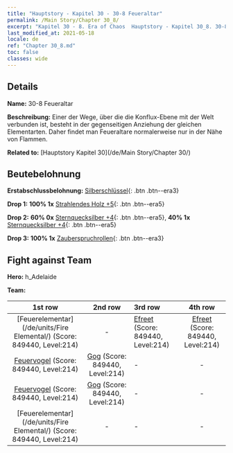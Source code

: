 ```yaml
---
title: "Hauptstory - Kapitel 30 - 30-8 Feueraltar"
permalink: /Main Story/Chapter 30_8/
excerpt: "Kapitel 30 - 8. Era of Chaos  Hauptstory - Kapitel 30_8. 30-8 Feueraltar"
last_modified_at: 2021-05-18
locale: de
ref: "Chapter 30_8.md"
toc: false
classes: wide
---
```


## Details

 **Name:** 30-8 Feueraltar

 **Beschreibung:** Einer der Wege, über die die Konflux-Ebene mit der Welt verbunden ist, besteht in der gegenseitigen Anziehung der gleichen Elementarten. Daher findet man Feueraltare normalerweise nur in der Nähe von Flammen.

 **Related to:** [Hauptstory Kapitel 30](/de/Main Story/Chapter 30/)

## Beutebelohnung

 **Erstabschlussbelohnung:** [Silberschlüssel](/ItemsDE/con_693/){: .btn .btn--era3}

 **Drop 1:** **100% 1x** [Strahlendes Holz +5](/ItemsDE/mat_97/){: .btn .btn--era5}

 **Drop 2:** **60% 0x** [Sternquecksilber +4](/ItemsDE/mat_91/){: .btn .btn--era5}, **40% 1x** [Sternquecksilber +4](/ItemsDE/mat_91/){: .btn .btn--era5}

 **Drop 3:** **100% 1x** [Zauberspruchrollen](/ItemsDE/con_694/){: .btn .btn--era3}


## Fight against Team
 **Hero:** h_Adelaide

 **Team:**


  | 1st row | 2nd row | 3rd row | 4th row |
  |:----:|:----:|:----|:----:|
  | [Feuerelementar](/de/units/Fire Elemental/) (Score: 849440, Level:214)  | - | [Efreet](/de/units/Efreeti/) (Score: 849440, Level:214)  | [Efreet](/de/units/Efreeti/) (Score: 849440, Level:214)  |
  | [Feuervogel](/de/units/Firebird/) (Score: 849440, Level:214)  | [Gog](/de/units/Gog/) (Score: 849440, Level:214)  | - | - |
  | [Feuervogel](/de/units/Firebird/) (Score: 849440, Level:214)  | [Gog](/de/units/Gog/) (Score: 849440, Level:214)  | - | - |
  | [Feuerelementar](/de/units/Fire Elemental/) (Score: 849440, Level:214)  | - | - | - |


